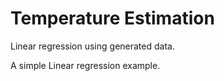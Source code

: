 # Temperature Estimation
Linear regression using generated data.

A simple Linear regression example.
